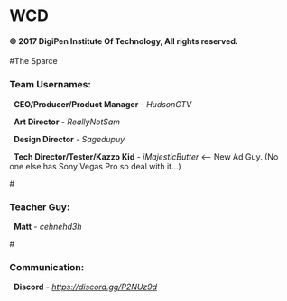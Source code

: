 # WCD

<h4>© 2017 DigiPen Institute Of Technology, All rights reserved.</h4>

#The Sparce

<h3>Team Usernames:</h3>

 &nbsp; <b>CEO/Producer/Product Manager</b>   - *HudsonGTV*

 &nbsp; <b>Art Director</b>                   - *ReallyNotSam*

 &nbsp; <b>Design Director</b>                - *Sagedupuy*

 &nbsp; <b>Tech Director/Tester/Kazzo Kid</b> - *iMajesticButter* <-- New Ad Guy. (No one else has Sony Vegas Pro so deal with it...)

#<h3>Teacher Guy:</h3>
 &nbsp; <b>Matt</b>                           - *cehnehd3h*

#<h3>Communication:</h3>
 &nbsp; <b>Discord</b>                        - *https://discord.gg/P2NUz9d*
